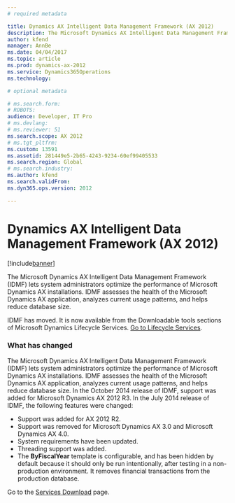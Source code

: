 ```yaml
---
# required metadata

title: Dynamics AX Intelligent Data Management Framework (AX 2012)
description: The Microsoft Dynamics AX Intelligent Data Management Framework (IDMF) lets system administrators optimize the performance of Microsoft Dynamics AX installations. IDMF assesses the health of the Microsoft Dynamics AX application, analyzes current usage patterns, and helps reduce database size.
author: kfend
manager: AnnBe
ms.date: 04/04/2017
ms.topic: article
ms.prod: dynamics-ax-2012 
ms.service: Dynamics365Operations
ms.technology: 

# optional metadata

# ms.search.form: 
# ROBOTS: 
audience: Developer, IT Pro
# ms.devlang: 
# ms.reviewer: 51
ms.search.scope: AX 2012
# ms.tgt_pltfrm: 
ms.custom: 13591
ms.assetid: 281449e5-2b65-4243-9234-60ef99405533
ms.search.region: Global
# ms.search.industry: 
ms.author: kfend
ms.search.validFrom: 
ms.dyn365.ops.version: 2012

---
```


# Dynamics AX Intelligent Data Management Framework (AX 2012)

[!include[banner](../../includes/banner.md)]


The Microsoft Dynamics AX Intelligent Data Management Framework (IDMF) lets system administrators optimize the performance of Microsoft Dynamics AX installations. IDMF assesses the health of the Microsoft Dynamics AX application, analyzes current usage patterns, and helps reduce database size.

IDMF has moved. It is now available from the Downloadable tools sections of Microsoft Dynamics Lifecycle Services. [Go to Lifecycle Services](https://lcs.dynamics.com).

### What has changed

The Microsoft Dynamics AX Intelligent Data Management Framework (IDMF) lets system administrators optimize the performance of Microsoft Dynamics AX installations. IDMF assesses the health of the Microsoft Dynamics AX application, analyzes current usage patterns, and helps reduce database size. In the October 2014 release of IDMF, support was added for Microsoft Dynamics AX 2012 R3. In the July 2014 release of IDMF, the following features were changed:

-   Support was added for AX 2012 R2.
-   Support was removed for Microsoft Dynamics AX 3.0 and Microsoft Dynamics AX 4.0.
-   System requirements have been updated.
-   Threading support was added.
-   The **ByFiscalYear** template is configurable, and has been hidden by default because it should only be run intentionally, after testing in a non-production environment. It removes financial transactions from the production database.

Go to the [Services Download](http://go.microsoft.com/fwlink/?LinkID=228149) page.





